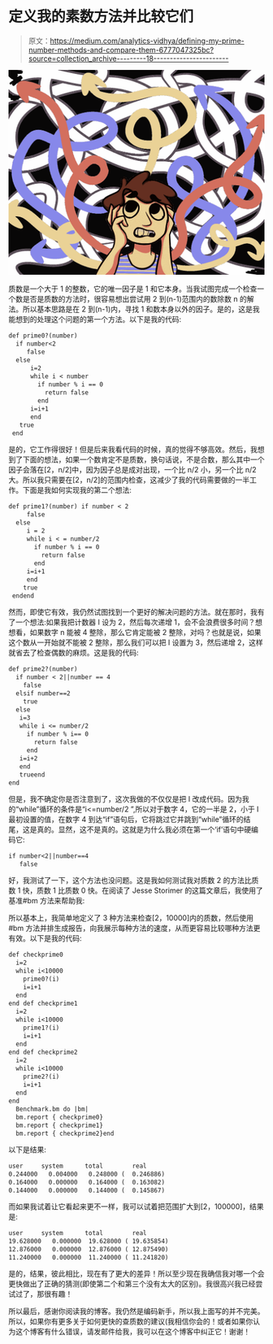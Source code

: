 # 定义我的素数方法并比较它们

> 原文：<https://medium.com/analytics-vidhya/defining-my-prime-number-methods-and-compare-them-6777047325bc?source=collection_archive---------18----------------------->

![](img/68a65fb63d8a6e4c664b328af56ccb86.png)

质数是一个大于 1 的整数，它的唯一因子是 1 和它本身。当我试图完成一个检查一个数是否是质数的方法时，很容易想出尝试用 2 到(n-1)范围内的数除数 n 的解法。所以基本思路是在 2 到(n-1)内，寻找 1 和数本身以外的因子。是的，这是我能想到的处理这个问题的第一个方法。以下是我的代码:

```
def prime0?(number)
  if number<2
     false
  else
      i=2
      while i < number
        if number % i == 0
          return false
        end
      i=i+1  
      end
   true
 end
```

是的，它工作得很好！但是后来我看代码的时候，真的觉得不够高效。然后，我想到了下面的想法，如果一个数肯定不是质数，换句话说，不是合数，那么其中一个因子会落在[2，n/2]中，因为因子总是成对出现，一个比 n/2 小，另一个比 n/2 大。所以我只需要在[2，n/2]的范围内检查，这减少了我的代码需要做的一半工作。下面是我如何实现我的第二个想法:

```
def prime1?(number) if number < 2
     false
  else
     i = 2
     while i < = number/2
       if number % i == 0
         return false
       end
     i=i+1
     end
    true
 endend
```

然而，即使它有效，我仍然试图找到一个更好的解决问题的方法。就在那时，我有了一个想法:如果我把计数器 I 设为 2，然后每次递增 1，会不会浪费很多时间？想想看，如果数字 n 能被 4 整除，那么它肯定能被 2 整除，对吗？也就是说，如果这个数从一开始就不能被 2 整除，那么我们可以把 I 设置为 3，然后递增 2，这样就省去了检查偶数的麻烦。这是我的代码:

```
def prime2?(number)
  if number < 2||number == 4
    false
  elsif number==2
    true
  else
   i=3
   while i <= number/2
     if number % i== 0
       return false
     end
   i=i+2
   end
   trueend
end
```

但是，我不确定你是否注意到了，这次我做的不仅仅是把 I 改成代码。因为我的“while”循环的条件是“i<=number/2 ”,所以对于数字 4，它的一半是 2，小于 I 最初设置的值，在数字 4 到达“if”语句后，它将跳过它并跳到“while”循环的结尾，这是真的。显然，这不是真的。这就是为什么我必须在第一个‘if’语句中硬编码它:

```
if number<2||number==4
   false
```

好，我测试了一下，这个方法也没问题。这是我如何测试我对质数 2 的方法比质数 1 快，质数 1 比质数 0 快。在阅读了 Jesse Storimer 的这篇文章后，我使用了基准#bm 方法来帮助我:

所以基本上，我简单地定义了 3 种方法来检查[2，10000]内的质数，然后使用#bm 方法并排生成报告，向我展示每种方法的速度，从而更容易比较哪种方法更有效。以下是我的代码:

```
def checkprime0
  i=2
  while i<10000
    prime0?(i)
    i=i+1
  end
end def checkprime1
  i=2
  while i<10000
    prime1?(i)
    i=i+1
  end
end def checkprime2
  i=2
  while i<10000
    prime2?(i)
    i=i+1
  end
end
  Benchmark.bm do |bm|
  bm.report { checkprime0}
  bm.report { checkprime1}
  bm.report { checkprime2}end
```

以下是结果:

```
user     system      total        real
0.244000   0.004000   0.248000 (  0.246886)
0.164000   0.000000   0.164000 (  0.163082)
0.144000   0.000000   0.144000 (  0.145867)
```

而如果我试着让它看起来更不一样，我可以试着把范围扩大到[2，100000]，结果是:

```
user     system      total        real
19.628000   0.000000  19.628000 ( 19.635854)
12.876000   0.000000  12.876000 ( 12.875490)
11.240000   0.000000  11.240000 ( 11.241820)
```

是的，结果，彼此相比，现在有了更大的差异！所以至少现在我确信我对哪一个会更快做出了正确的猜测(即使第二个和第三个没有太大的区别)。我很高兴我已经尝试过了，那很有趣！

所以最后，感谢你阅读我的博客。我仍然是编码新手，所以我上面写的并不完美。所以，如果你有更多关于如何更快的查质数的建议(我相信你会的！或者如果你认为这个博客有什么错误，请发邮件给我，我可以在这个博客中纠正它！谢谢！